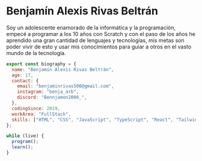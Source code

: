 # Benjamín Alexis Rivas Beltrán
Soy un adolescente enamorado de la informática y la programación, empecé a programar a los 10 años con Scratch y con el paso de los años he aprendido una gran cantidad de lenguajes y tecnologías, mis metas son poder vivir de esto y usar mis conocimientos para guiar a otros en el vasto mundo de la tecnología.

```js
export const biography = {
  name: "Benjamín Alexis Rivas Beltrán",
  age: 17,
  contact: {
    email: "benjaminrivas500@gmail.com",
    instagram: "benja_arb",
    discord: "Bennjamon2006_",
  },
  codingSince: 2019,
  workArea: "FullStack",
  skills: ["HTML", "CSS", "JavaScript", "TypeScript", "React", "TailwindCSS", "Node", "Express"],
};

while (live) {
  program();
  learn();
}
```
